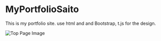 # MyPortfolioSaito

This is my portfolio site. use html and and Bootstrap, t.js for the design.

![Top Page Image](https://ryosuke-hujisawa.github.io/img/toppage.jpg "toppage_image")